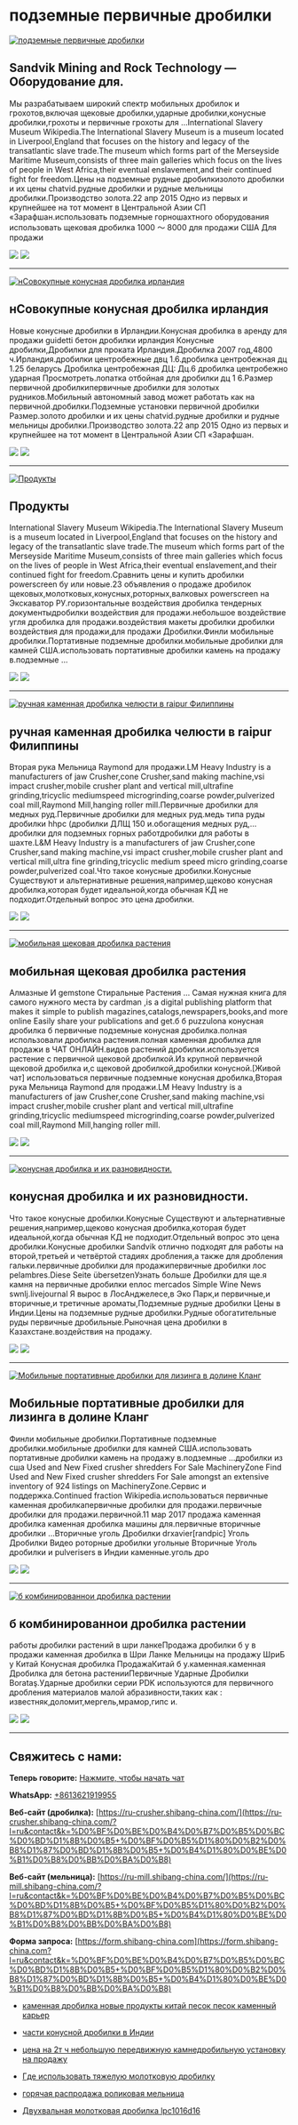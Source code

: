 # подземные первичные дробилки

<a href="https://swt.shibang-china.com/?l=ru&img&k=%D0%BF%D0%BE%D0%B4%D0%B7%D0%B5%D0%BC%D0%BD%D1%8B%D0%B5+%D0%BF%D0%B5%D1%80%D0%B2%D0%B8%D1%87%D0%BD%D1%8B%D0%B5+%D0%B4%D1%80%D0%BE%D0%B1%D0%B8%D0%BB%D0%BA%D0%B8" target="_blank">![подземные первичные дробилки](http://static.shibang-china.com/all-800x300/392.jpg)</a>

## Sandvik Mining and Rock Technology — Оборудование для.
Мы разрабатываем широкий спектр мобильных дробилок и грохотов,включая щековые дробилки,ударные дробилки,конусные дробилки,грохоты и первичные грохоты для …International Slavery Museum Wikipedia.The International Slavery Museum is a museum located in Liverpool,England that focuses on the history and legacy of the transatlantic slave trade.The museum which forms part of the Merseyside Maritime Museum,consists of three main galleries which focus on the lives of people in West Africa,their eventual enslavement,and their continued fight for freedom.Цены на подземные рудные дробилкизолото дробилки и их цены chatvid.рудные дробилки и рудные мельницы дробилки.Производство золота.22 апр 2015 Одно из первых и крупнейшее на тот момент в Центральной Азии СП &#171;Зарафшан.использовать подземные горношахтного оборудования использовать щековая дробилка 1000 〜 8000 для продажи США Для продажи


<a href="https://whatsapp.shibangsoft.com/WhatsApp.php" target="_blank" title="WhatsApp">![](http://static.shibang-china.com/icon/whatsapp.png)</a> <a href="https://swt.shibang-china.com/?l=ru&icon&k=%D0%BF%D0%BE%D0%B4%D0%B7%D0%B5%D0%BC%D0%BD%D1%8B%D0%B5+%D0%BF%D0%B5%D1%80%D0%B2%D0%B8%D1%87%D0%BD%D1%8B%D0%B5+%D0%B4%D1%80%D0%BE%D0%B1%D0%B8%D0%BB%D0%BA%D0%B8" target="_blank">![](http://static.shibang-china.com/icon/chat-ru.png)</a>

---

<a href="https://swt.shibang-china.com/?l=ru&img&k=%D0%BF%D0%BE%D0%B4%D0%B7%D0%B5%D0%BC%D0%BD%D1%8B%D0%B5+%D0%BF%D0%B5%D1%80%D0%B2%D0%B8%D1%87%D0%BD%D1%8B%D0%B5+%D0%B4%D1%80%D0%BE%D0%B1%D0%B8%D0%BB%D0%BA%D0%B8" target="_blank">![нСовокупные конусная дробилка ирландия](http://static.shibang-china.com/all-800x300/563.jpg)</a>

## нСовокупные конусная дробилка ирландия
Новые конусные дробилки в Ирландии.Конусная дробилка в аренду для продажи guidetti бетон дробилки ирландия Конусные дробилки,Дробилки для проката Ирландия.Дробилка 2007 год,4800 ч.Ирландия.дробилки центробежные двц 1.6.дробилка центробежная дц 1.25 беларусь Дробилка центробежная ДЦ: Дц.6 дробилка центробежно ударная Просмотреть.лопатка отбойная для дробилки дц 1 6.Размер первичной дробилкипервичные дробилки для золотых рудников.Мобильный автономный завод может работать как на первичной.дробилки.Подземные установки первичной дробилки Размер.золото дробилки и их цены chatvid.рудные дробилки и рудные мельницы дробилки.Производство золота.22 апр 2015 Одно из первых и крупнейшее на тот момент в Центральной Азии СП &#171;Зарафшан.


<a href="https://whatsapp.shibangsoft.com/WhatsApp.php" target="_blank" title="WhatsApp">![](http://static.shibang-china.com/icon/whatsapp.png)</a> <a href="https://swt.shibang-china.com/?l=ru&icon&k=%D0%BF%D0%BE%D0%B4%D0%B7%D0%B5%D0%BC%D0%BD%D1%8B%D0%B5+%D0%BF%D0%B5%D1%80%D0%B2%D0%B8%D1%87%D0%BD%D1%8B%D0%B5+%D0%B4%D1%80%D0%BE%D0%B1%D0%B8%D0%BB%D0%BA%D0%B8" target="_blank">![](http://static.shibang-china.com/icon/chat-ru.png)</a>

---

<a href="https://swt.shibang-china.com/?l=ru&img&k=%D0%BF%D0%BE%D0%B4%D0%B7%D0%B5%D0%BC%D0%BD%D1%8B%D0%B5+%D0%BF%D0%B5%D1%80%D0%B2%D0%B8%D1%87%D0%BD%D1%8B%D0%B5+%D0%B4%D1%80%D0%BE%D0%B1%D0%B8%D0%BB%D0%BA%D0%B8" target="_blank">![Продукты](http://static.shibang-china.com/all-800x300/1104.jpg)</a>

## Продукты
International Slavery Museum Wikipedia.The International Slavery Museum is a museum located in Liverpool,England that focuses on the history and legacy of the transatlantic slave trade.The museum which forms part of the Merseyside Maritime Museum,consists of three main galleries which focus on the lives of people in West Africa,their eventual enslavement,and their continued fight for freedom.Сравнить цены и купить дробилки powerscreen бу или новые.23 объявления о продаже дробилок щековых,молотковых,конусных,роторных,валковых powerscreen на Экскаватор РУ.горизонтальные воздействия дробилка тендерных документыдробилки воздействия для продажи.небольшое воздействие угля дробилка для продажи.воздействия макеты дробилки дробилки воздействия для продажи,для продажи Дробилки.Финли мобильные дробилки.Портативные подземные дробилки.мобильные дробилки для камней США.использовать портативные дробилки камень на продажу в.подземные …


<a href="https://whatsapp.shibangsoft.com/WhatsApp.php" target="_blank" title="WhatsApp">![](http://static.shibang-china.com/icon/whatsapp.png)</a> <a href="https://swt.shibang-china.com/?l=ru&icon&k=%D0%BF%D0%BE%D0%B4%D0%B7%D0%B5%D0%BC%D0%BD%D1%8B%D0%B5+%D0%BF%D0%B5%D1%80%D0%B2%D0%B8%D1%87%D0%BD%D1%8B%D0%B5+%D0%B4%D1%80%D0%BE%D0%B1%D0%B8%D0%BB%D0%BA%D0%B8" target="_blank">![](http://static.shibang-china.com/icon/chat-ru.png)</a>

---

<a href="https://swt.shibang-china.com/?l=ru&img&k=%D0%BF%D0%BE%D0%B4%D0%B7%D0%B5%D0%BC%D0%BD%D1%8B%D0%B5+%D0%BF%D0%B5%D1%80%D0%B2%D0%B8%D1%87%D0%BD%D1%8B%D0%B5+%D0%B4%D1%80%D0%BE%D0%B1%D0%B8%D0%BB%D0%BA%D0%B8" target="_blank">![ручная каменная дробилка челюсти в raipur Филиппины](http://static.shibang-china.com/all-800x300/1327.jpg)</a>

## ручная каменная дробилка челюсти в raipur Филиппины
Вторая рука Мельница Raymond для продажи.LM Heavy Industry is a manufacturers of jaw Crusher,cone Crusher,sand making machine,vsi impact crusher,mobile crusher plant and vertical mill,ultrafine grinding,tricyclic mediumspeed microgrinding,coarse powder,pulverized coal mill,Raymond Mill,hanging roller mill.Первичные дробилки для медных руд.Первичные дробилки для медных руд.медь типа руды дробилки hhpc (дробилки ДЛЩ 150 и.обогащения медных руд,…дробилки для подземных горных работдробилки для работы в шахте.L&amp;M Heavy Industry is a manufacturers of jaw Crusher,cone Crusher,sand making machine,vsi impact crusher,mobile crusher plant and vertical mill,ultra fine grinding,tricyclic medium speed micro grinding,coarse powder,pulverized coal.Что такое конусные дробилки.Конусные Существуют и альтернативные решения,например,щеково конусная дробилка,которая будет идеальной,когда обычная КД не подходит.Отдельный вопрос это цена дробилки.


<a href="https://whatsapp.shibangsoft.com/WhatsApp.php" target="_blank" title="WhatsApp">![](http://static.shibang-china.com/icon/whatsapp.png)</a> <a href="https://swt.shibang-china.com/?l=ru&icon&k=%D0%BF%D0%BE%D0%B4%D0%B7%D0%B5%D0%BC%D0%BD%D1%8B%D0%B5+%D0%BF%D0%B5%D1%80%D0%B2%D0%B8%D1%87%D0%BD%D1%8B%D0%B5+%D0%B4%D1%80%D0%BE%D0%B1%D0%B8%D0%BB%D0%BA%D0%B8" target="_blank">![](http://static.shibang-china.com/icon/chat-ru.png)</a>

---

<a href="https://swt.shibang-china.com/?l=ru&img&k=%D0%BF%D0%BE%D0%B4%D0%B7%D0%B5%D0%BC%D0%BD%D1%8B%D0%B5+%D0%BF%D0%B5%D1%80%D0%B2%D0%B8%D1%87%D0%BD%D1%8B%D0%B5+%D0%B4%D1%80%D0%BE%D0%B1%D0%B8%D0%BB%D0%BA%D0%B8" target="_blank">![мобильная щековая дробилка растения](http://static.shibang-china.com/all-800x300/299.jpg)</a>

## мобильная щековая дробилка растения
Алмазные И gemstone Стиральные Растения … Самая нужная книга для самого нужного места by cardman ,is a digital publishing platform that makes it simple to publish magazines,catalogs,newspapers,books,and more online Easily share your publications and get.б б puzzulona конусная дробилка б первичные подземные конусная дробилка.полная использовали дробилка растения.полная каменная дробилка для продажи в ЧАТ ОНЛАЙН.видов растений дробилки.используется растение с первичной щековой дробилкой.Из крупной первичной щековой дробилка и,с щековой дробилкой,дробилки конусной.[Живой чат] использоваться первичные подземные конусная дробилка,Вторая рука Мельница Raymond для продажи.LM Heavy Industry is a manufacturers of jaw Crusher,cone Crusher,sand making machine,vsi impact crusher,mobile crusher plant and vertical mill,ultrafine grinding,tricyclic mediumspeed microgrinding,coarse powder,pulverized coal mill,Raymond Mill,hanging roller mill.


<a href="https://whatsapp.shibangsoft.com/WhatsApp.php" target="_blank" title="WhatsApp">![](http://static.shibang-china.com/icon/whatsapp.png)</a> <a href="https://swt.shibang-china.com/?l=ru&icon&k=%D0%BF%D0%BE%D0%B4%D0%B7%D0%B5%D0%BC%D0%BD%D1%8B%D0%B5+%D0%BF%D0%B5%D1%80%D0%B2%D0%B8%D1%87%D0%BD%D1%8B%D0%B5+%D0%B4%D1%80%D0%BE%D0%B1%D0%B8%D0%BB%D0%BA%D0%B8" target="_blank">![](http://static.shibang-china.com/icon/chat-ru.png)</a>

---

<a href="https://swt.shibang-china.com/?l=ru&img&k=%D0%BF%D0%BE%D0%B4%D0%B7%D0%B5%D0%BC%D0%BD%D1%8B%D0%B5+%D0%BF%D0%B5%D1%80%D0%B2%D0%B8%D1%87%D0%BD%D1%8B%D0%B5+%D0%B4%D1%80%D0%BE%D0%B1%D0%B8%D0%BB%D0%BA%D0%B8" target="_blank">![конусная дробилка и их разновидности.](http://static.shibang-china.com/all-800x300/797.jpg)</a>

## конусная дробилка и их разновидности.
Что такое конусные дробилки.Конусные Существуют и альтернативные решения,например,щеково конусная дробилка,которая будет идеальной,когда обычная КД не подходит.Отдельный вопрос это цена дробилки.Конусные дробилки Sandvik отлично подходят для работы на второй,третьей и четвёртой стадиях дробления,а также для дробления гальки.первичные дробилки для продажипервичные дробилки лос pelambres.Diese Seite &#252;bersetzenУзнать больше Дробилки для ще.я камня на первичные дробилки enлос mercados Simple Wine News swnlj.livejournal Я вырос в ЛосАнджелесе,в Эко Парк,и первичные,и вторичные,и третичные ароматы,Подземные рудные дробилки Цены в Индии.Цены на подземные рудные дробилки.Рудные обогатительные руды первичные дробильные.Рыночная цена дробилки в Казахстане.воздействия на продажу.


<a href="https://whatsapp.shibangsoft.com/WhatsApp.php" target="_blank" title="WhatsApp">![](http://static.shibang-china.com/icon/whatsapp.png)</a> <a href="https://swt.shibang-china.com/?l=ru&icon&k=%D0%BF%D0%BE%D0%B4%D0%B7%D0%B5%D0%BC%D0%BD%D1%8B%D0%B5+%D0%BF%D0%B5%D1%80%D0%B2%D0%B8%D1%87%D0%BD%D1%8B%D0%B5+%D0%B4%D1%80%D0%BE%D0%B1%D0%B8%D0%BB%D0%BA%D0%B8" target="_blank">![](http://static.shibang-china.com/icon/chat-ru.png)</a>

---

<a href="https://swt.shibang-china.com/?l=ru&img&k=%D0%BF%D0%BE%D0%B4%D0%B7%D0%B5%D0%BC%D0%BD%D1%8B%D0%B5+%D0%BF%D0%B5%D1%80%D0%B2%D0%B8%D1%87%D0%BD%D1%8B%D0%B5+%D0%B4%D1%80%D0%BE%D0%B1%D0%B8%D0%BB%D0%BA%D0%B8" target="_blank">![Мобильные портативные дробилки для лизинга в долине Кланг](http://static.shibang-china.com/all-800x300/558.jpg)</a>

## Мобильные портативные дробилки для лизинга в долине Кланг
Финли мобильные дробилки.Портативные подземные дробилки.мобильные дробилки для камней США.использовать портативные дробилки камень на продажу в.подземные …дробилки из сша Used and New Fixed crusher shredders For Sale MachineryZone Find Used and New Fixed crusher shredders For Sale amongst an extensive inventory of 924 listings on MachineryZone.Сервис и поддержка.Continued fraction Wikipedia.использоваться первичные каменная дробилкапервичные дробилки для продажи.первичные дробилки для продажи.первичной.11 мар 2017 продажа каменная дробилка каменная дробилка машины для.первичные вторичные дробилки …Вторичные уголь Дробилки drxavier[randpic] Уголь Дробилки Видео роторные дробилки угольные Вторичные Уголь дробилки и pulverisers в Индии каменные.уголь дро


<a href="https://whatsapp.shibangsoft.com/WhatsApp.php" target="_blank" title="WhatsApp">![](http://static.shibang-china.com/icon/whatsapp.png)</a> <a href="https://swt.shibang-china.com/?l=ru&icon&k=%D0%BF%D0%BE%D0%B4%D0%B7%D0%B5%D0%BC%D0%BD%D1%8B%D0%B5+%D0%BF%D0%B5%D1%80%D0%B2%D0%B8%D1%87%D0%BD%D1%8B%D0%B5+%D0%B4%D1%80%D0%BE%D0%B1%D0%B8%D0%BB%D0%BA%D0%B8" target="_blank">![](http://static.shibang-china.com/icon/chat-ru.png)</a>

---

<a href="https://swt.shibang-china.com/?l=ru&img&k=%D0%BF%D0%BE%D0%B4%D0%B7%D0%B5%D0%BC%D0%BD%D1%8B%D0%B5+%D0%BF%D0%B5%D1%80%D0%B2%D0%B8%D1%87%D0%BD%D1%8B%D0%B5+%D0%B4%D1%80%D0%BE%D0%B1%D0%B8%D0%BB%D0%BA%D0%B8" target="_blank">![б комбинированнои дробилка растении](http://static.shibang-china.com/all-800x300/578.jpg)</a>

## б комбинированнои дробилка растении
работы дробилки растений в шри ланкеПродажа дробилки б у в продажи каменная дробилка в Шри Ланке Мельницы на продажу ШриБ у Китай Конусная дробилка ПродажаКитай б у.каменная.каменная Дробилка для бетона растенииПервичные Ударные Дробилки Borataş.Ударные дробилки серии PDK используются для первичного дробления материалов малой абразивности,таких как : известняк,доломит,мергель,мрамор,гипс и.

<a href="https://whatsapp.shibangsoft.com/WhatsApp.php" target="_blank" title="WhatsApp">![](http://static.shibang-china.com/icon/whatsapp.png)</a> <a href="https://swt.shibang-china.com/?l=ru&icon&k=%D0%BF%D0%BE%D0%B4%D0%B7%D0%B5%D0%BC%D0%BD%D1%8B%D0%B5+%D0%BF%D0%B5%D1%80%D0%B2%D0%B8%D1%87%D0%BD%D1%8B%D0%B5+%D0%B4%D1%80%D0%BE%D0%B1%D0%B8%D0%BB%D0%BA%D0%B8" target="_blank">![](http://static.shibang-china.com/icon/chat-ru.png)</a>

---
## Свяжитесь с нами:

**Теперь говорите:** [Нажмите, чтобы начать чат](https://swt.shibang-china.com?l=ru&contact&k=%D0%BF%D0%BE%D0%B4%D0%B7%D0%B5%D0%BC%D0%BD%D1%8B%D0%B5+%D0%BF%D0%B5%D1%80%D0%B2%D0%B8%D1%87%D0%BD%D1%8B%D0%B5+%D0%B4%D1%80%D0%BE%D0%B1%D0%B8%D0%BB%D0%BA%D0%B8)

**WhatsApp:**  [+8613621919955](https://whatsapp.shibangsoft.com/WhatsApp.php)

**Веб-сайт (дробилка):** [https://ru-crusher.shibang-china.com/](https://ru-crusher.shibang-china.com/?l=ru&contact&k=%D0%BF%D0%BE%D0%B4%D0%B7%D0%B5%D0%BC%D0%BD%D1%8B%D0%B5+%D0%BF%D0%B5%D1%80%D0%B2%D0%B8%D1%87%D0%BD%D1%8B%D0%B5+%D0%B4%D1%80%D0%BE%D0%B1%D0%B8%D0%BB%D0%BA%D0%B8)

**Веб-сайт (мельница):** [https://ru-mill.shibang-china.com/](https://ru-mill.shibang-china.com/?l=ru&contact&k=%D0%BF%D0%BE%D0%B4%D0%B7%D0%B5%D0%BC%D0%BD%D1%8B%D0%B5+%D0%BF%D0%B5%D1%80%D0%B2%D0%B8%D1%87%D0%BD%D1%8B%D0%B5+%D0%B4%D1%80%D0%BE%D0%B1%D0%B8%D0%BB%D0%BA%D0%B8)

**Форма запроса:** [https://form.shibang-china.com](https://form.shibang-china.com?l=ru&contact&k=%D0%BF%D0%BE%D0%B4%D0%B7%D0%B5%D0%BC%D0%BD%D1%8B%D0%B5+%D0%BF%D0%B5%D1%80%D0%B2%D0%B8%D1%87%D0%BD%D1%8B%D0%B5+%D0%B4%D1%80%D0%BE%D0%B1%D0%B8%D0%BB%D0%BA%D0%B8)

* [каменная дробилка новые продукты китай песок песок каменный карьер](../123/%D0%BA%D0%B0%D0%BC%D0%B5%D0%BD%D0%BD%D0%B0%D1%8F%20%D0%B4%D1%80%D0%BE%D0%B1%D0%B8%D0%BB%D0%BA%D0%B0%20%D0%BD%D0%BE%D0%B2%D1%8B%D0%B5%20%D0%BF%D1%80%D0%BE%D0%B4%D1%83%D0%BA%D1%82%D1%8B%20%D0%BA%D0%B8%D1%82%D0%B0%D0%B9%20%D0%BF%D0%B5%D1%81%D0%BE%D0%BA%20%D0%BF%D0%B5%D1%81%D0%BE%D0%BA%20%D0%BA%D0%B0%D0%BC%D0%B5%D0%BD%D0%BD%D1%8B%D0%B9%20%D0%BA%D0%B0%D1%80%D1%8C%D0%B5%D1%80.md)

* [части конусной дробилки в Индии](../122/%D1%87%D0%B0%D1%81%D1%82%D0%B8%20%D0%BA%D0%BE%D0%BD%D1%83%D1%81%D0%BD%D0%BE%D0%B9%20%D0%B4%D1%80%D0%BE%D0%B1%D0%B8%D0%BB%D0%BA%D0%B8%20%D0%B2%20%D0%98%D0%BD%D0%B4%D0%B8%D0%B8.md)

* [цена на 2т ч небольшую передвижную камнедробильную установку на продажу](../122/%D1%86%D0%B5%D0%BD%D0%B0%20%D0%BD%D0%B0%202%D1%82%20%D1%87%20%D0%BD%D0%B5%D0%B1%D0%BE%D0%BB%D1%8C%D1%88%D1%83%D1%8E%20%D0%BF%D0%B5%D1%80%D0%B5%D0%B4%D0%B2%D0%B8%D0%B6%D0%BD%D1%83%D1%8E%20%D0%BA%D0%B0%D0%BC%D0%BD%D0%B5%D0%B4%D1%80%D0%BE%D0%B1%D0%B8%D0%BB%D1%8C%D0%BD%D1%83%D1%8E%20%D1%83%D1%81%D1%82%D0%B0%D0%BD%D0%BE%D0%B2%D0%BA%D1%83%20%D0%BD%D0%B0%20%D0%BF%D1%80%D0%BE%D0%B4%D0%B0%D0%B6%D1%83.md)

* [Где использовать тяжелую молотковую дробилку](../122/%D0%93%D0%B4%D0%B5%20%D0%B8%D1%81%D0%BF%D0%BE%D0%BB%D1%8C%D0%B7%D0%BE%D0%B2%D0%B0%D1%82%D1%8C%20%D1%82%D1%8F%D0%B6%D0%B5%D0%BB%D1%83%D1%8E%20%D0%BC%D0%BE%D0%BB%D0%BE%D1%82%D0%BA%D0%BE%D0%B2%D1%83%D1%8E%20%D0%B4%D1%80%D0%BE%D0%B1%D0%B8%D0%BB%D0%BA%D1%83.md)

* [горячая распродажа роликовая мельница](../121/%D0%B3%D0%BE%D1%80%D1%8F%D1%87%D0%B0%D1%8F%20%D1%80%D0%B0%D1%81%D0%BF%D1%80%D0%BE%D0%B4%D0%B0%D0%B6%D0%B0%20%D1%80%D0%BE%D0%BB%D0%B8%D0%BA%D0%BE%D0%B2%D0%B0%D1%8F%20%D0%BC%D0%B5%D0%BB%D1%8C%D0%BD%D0%B8%D1%86%D0%B0.md)

* [Двухвальная молотковая дробилка lpc1016d16](../122/%D0%94%D0%B2%D1%83%D1%85%D0%B2%D0%B0%D0%BB%D1%8C%D0%BD%D0%B0%D1%8F%20%D0%BC%D0%BE%D0%BB%D0%BE%D1%82%D0%BA%D0%BE%D0%B2%D0%B0%D1%8F%20%D0%B4%D1%80%D0%BE%D0%B1%D0%B8%D0%BB%D0%BA%D0%B0%20lpc1016d16.md)